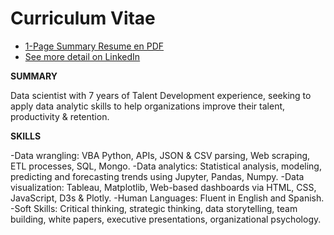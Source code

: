 # Curriculum Vitae

- [1-Page Summary Resume en PDF](https://github.com/kennethcandersen/Curriculum-Vitae/blob/main/Kenneth%20Andersen%20Resume%20HR%20Data%20Scientist%20July%202021%201-page.pdf)
- [See more detail on LinkedIn](https://www.linkedin.com/in/kennethcandersen/)

**SUMMARY**

Data scientist with 7 years of Talent Development experience, seeking to apply data analytic skills to help organizations improve their talent, productivity & retention. 

**SKILLS**

-Data wrangling: VBA Python, APIs, JSON & CSV parsing, Web scraping, ETL processes, SQL, Mongo.
-Data analytics: Statistical analysis, modeling, predicting and forecasting trends using Jupyter, Pandas, Numpy.
-Data visualization: Tableau, Matplotlib, Web-based dashboards via HTML, CSS, JavaScript, D3s & Plotly.
-Human Languages: Fluent in English and Spanish.  
-Soft Skills: Critical thinking, strategic thinking, data storytelling, team building, white papers, executive presentations, organizational psychology.

